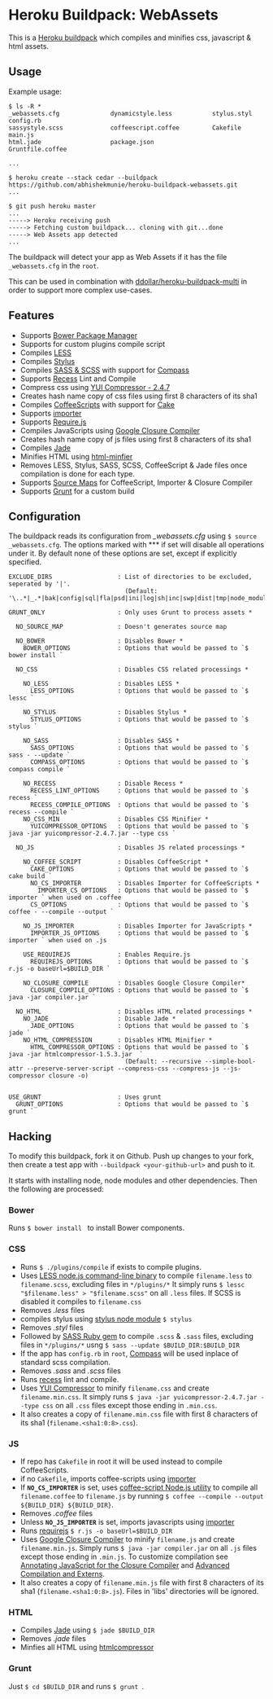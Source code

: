 # Heroku Buildpack: WebAssets

This is a [Heroku buildpack](http://devcenter.heroku.com/articles/buildpack) which compiles and minifies css, javascript & html assets.

## Usage

Example usage:

    $ ls -R *
    _webassets.cfg              dynamicstyle.less           stylus.styl                 config.rb
    sassystyle.scss             coffeescript.coffee         Cakefile                    main.js
    html.jade                   package.json                Gruntfile.coffee

    ...

    $ heroku create --stack cedar --buildpack https://github.com/abhishekmunie/heroku-buildpack-webassets.git
    ...

    $ git push heroku master
    ...
    -----> Heroku receiving push
    -----> Fetching custom buildpack... cloning with git...done
    -----> Web Assets app detected
    ...

The buildpack will detect your app as Web Assets if it has the file `_webassets.cfg` in the `root`.

This can be used in combination with [ddollar/heroku-buildpack-multi](https://github.com/ddollar/heroku-buildpack-multi)
in order to support more complex use-cases.

## Features

* Supports [Bower Package Manager][bower]
* Supports for custom plugins compile script
* Compiles [LESS][lessc]
* Compiles [Stylus][stylus]
* Compiles [SASS & SCSS][sass] with support for [Compass][compass]
* Supports [Recess][recess] Lint and Compile
* Compress css using [YUI Compressor - 2.4.7][yuicompressor]
* Creates hash name copy of css files using first 8 characters of its sha1
* Compiles [CoffeeScripts][coffeescript] with support for [Cake][cake]
* Supports [importer][importer]
* Supports [Require.js][requirejs]
* Compiles JavaScripts using [Google Closure Compiler][closure]
* Creates hash name copy of js files using first 8 characters of its sha1
* Compiles [Jade][jade]
* Minifies HTML using [html-minfier][html-min]
* Removes LESS, Stylus, SASS, SCSS, CoffeeScript & Jade files once compilation is done for each type.
* Supports [Source Maps][sourcemap] for CoffeeScript, Importer & Closure Compiler
* Supports [Grunt][grunt] for a custom build

## Configuration

The buildpack reads its configuration from *_webassets.cfg* using `$ source _webassets.cfg`.
The options marked with *** if set will disable all operations under it.
By default none of these options are set, except if explicitly specified.

    EXCLUDE_DIRS                  : List of directories to be excluded, seperated by '|'.
                                    (Default: '\..*|_.*|bak|config|sql|fla|psd|ini|log|sh|inc|swp|dist|tmp|node_modules|bin|plugins|libs|components)'

    GRUNT_ONLY                    : Only uses Grunt to process assets *

      NO_SOURCE_MAP               : Doesn't generates source map

      NO_BOWER                    : Disables Bower *
        BOWER_OPTIONS             : Options that would be passed to `$ bower install `

      NO_CSS                      : Disables CSS related processings *

        NO_LESS                   : Disables LESS *
          LESS_OPTIONS            : Options that would be passed to `$ lessc `

        NO_STYLUS                 : Disables Stylus *
          STYLUS_OPTIONS          : Options that would be passed to `$ stylus `

        NO_SASS                   : Disables SASS *
          SASS_OPTIONS            : Options that would be passed to `$ sass - --update `
          COMPASS_OPTIONS         : Options that would be passed to `$ compass compile `

        NO_RECESS                 : Disable Recess *
          RECESS_LINT_OPTIONS     : Options that would be passed to `$ recess `
          RECESS_COMPILE_OPTIONS  : Options that would be passed to `$ recess --compile `
        NO_CSS_MIN                : Disables CSS Minifier *
          YUICOMPRESSOR_OPTIONS   : Options that would be passed to `$ java -jar yuicompressor-2.4.7.jar --type css `

      NO_JS                       : Disables JS related processings *

        NO_COFFEE_SCRIPT          : Disables CoffeeScript *
          CAKE_OPTIONS            : Options that would be passed to `$ cake build `
          NO_CS_IMPORTER          : Disables Importer for CoffeeScripts *
            IMPORTER_CS_OPTIONS   : Options that would be passed to `$ importer ` when used on .coffee
          CS_OPTIONS              : Options that would be passed to `$ coffee - --compile --output `

        NO_JS_IMPORTER            : Disables Importer for JavaScripts *
          IMPORTER_JS_OPTIONS     : Options that would be passed to `$ importer ` when used on .js

        USE_REQUIREJS             : Enables Require.js
          REQUIREJS_OPTIONS       : Options that would be passed to `$ r.js -o baseUrl=$BUILD_DIR `

        NO_CLOSURE_COMPILE        : Disables Google Closure Compiler*
          CLOSURE_COMPILE_OPTIONS : Options that would be passed to `$ java -jar compiler.jar `

      NO_HTML                     : Disables HTML related processings *
        NO_JADE                   : Disable Jade *
          JADE_OPTIONS            : Options that would be passed to `$ jade `
        NO_HTML_COMPRESSION       : Disables HTML Minifier *
          HTML_COMPRESSOR_OPTIONS : Options that would be passed to `$ java -jar htmlcompressor-1.5.3.jar  `
                                    (Default: --recursive --simple-bool-attr --preserve-server-script --compress-css --compress-js --js-compressor closure -o)


    USE_GRUNT                     : Uses grunt
      GRUNT_OPTIONS               : Options that would be passed to `$ grunt `


## Hacking

To modify this buildpack, fork it on Github. Push up changes to your fork, then
create a test app with `--buildpack <your-github-url>` and push to it.

It starts with installing node, node modules and other dependencies.
Then the following are processed:

### Bower
Runs `$ bower install ` to install Bower components.

### CSS
- Runs `$ ./plugins/compile` if exists to compile plugins.
- Uses [LESS node.js command-line binary][lessc] to compile `filename.less` to `filename.scss`, excluding files in `*/plugins/*`
  It simply runs `$ lessc "$filename.less" > "$filename.scss"` on all `.less` files.
  If SCSS is disabled it compiles to `filename.css`
- Removes *.less* files
- compiles stylus using [stylus node module][stylus] `$ stylus `
- Removes *.styl* files
- Followed by [SASS Ruby gem][sass] to compile `.scss` & `.sass` files, excluding files in `*/plugins/*`
  usng `$ sass --update $BUILD_DIR:$BUILD_DIR`
- If the app has `config.rb` in `root`, [Compass][compass] will be used inplace of standard scss compilation.
- Removes *.sass* and *.scss* files
- Runs [recess][recess] lint and compile.
- Uses [YUI Compressor][yuicompressor] to minify `filename.css` and create `filename.min.css`.
  It simply runs `$ java -jar yuicompressor-2.4.7.jar --type css` on all `.css` files except those ending in `.min.css`.
- It also creates a copy of `filename.min.css` file with first 8 characters of its sha1 (`filename.<sha1:0:8>.css`).

### JS
- If repo has `Cakefile` in root it will be used instead to compile CoffeeScripts.
- if no `Cakefile`, imports coffee-scripts using [importer][importer]
- If **`NO_CS_IMPORTER`** is set, uses [coffee-script Node.js utility][coffeescript] to compile all `filename.coffee` to `filename.js`
  by running `$ coffee --compile --output ${BUILD_DIR} ${BUILD_DIR}`.
- Removes *.coffee* files
- Unless **`NO_JS_IMPORTER`** is set, imports javascripts using [importer][importer]
- Runs [requirejs][requirejs] `$ r.js -o baseUrl=$BUILD_DIR`
- Uses [Google Closure Compiler][closure] to minify `filename.js` and create `filename.min.js`.
  Simply runs `$ java -jar compiler.jar` on all `.js` files
  except those ending in `.min.js`.
  To customize compilation see [Annotating JavaScript for the Closure Compiler](https://developers.google.com/closure/compiler/docs/js-for-compiler)
  and [Advanced Compilation and Externs](https://developers.google.com/closure/compiler/docs/api-tutorial3).
- It also creates a copy of `filename.min.js` file with first 8 characters of its sha1 (`filename.<sha1:0:8>.js`).
  Files in 'libs' directories will be ignored.

### HTML
- Compiles [Jade][jade] using `$ jade $BUILD_DIR`
- Removes *.jade* files
- Minfies all HTML using [htmlcompressor][html-min]

### Grunt
Just `$ cd $BUILD_DIR` and runs `$ grunt `.

 [bower]: http://twitter.github.com/bower
 [lessc]: http://lesscss.org/#-server-side-usage
 [stylus]: https://github.com/learnboost/stylus
 [sass]: http://sass-lang.com
 [compass]: http://compass-style.org
 [recess]: http://twitter.github.com/recess
 [yuicompressor]: https://yuilibrary.com/projects/yuicompressor
 [coffeescript]: http://coffeescript.org/#usage
 [cake]: http://coffeescript.org/#cake
 [importer]: http://npmjs.org/package/importer
 [requirejs]: http://http://requirejs.org
 [closure]: https://developers.google.com/closure/compiler
 [jade]: http://jade-lang.com
 [html-min]: http://code.google.com/p/htmlcompressor/
 [sourcemap]: http://www.html5rocks.com/en/tutorials/developertools/sourcemaps
 [grunt]: http://gruntjs.com